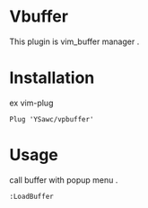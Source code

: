 # Vbuffer
This plugin is vim_buffer manager .

# Installation
ex vim-plug
```
Plug 'YSawc/vpbuffer'
```

# Usage
call buffer with popup menu .
```
:LoadBuffer
```
